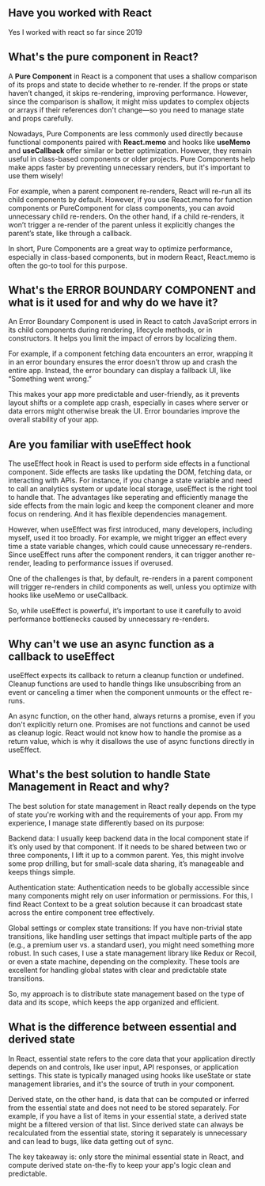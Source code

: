 ## Have you worked with React

Yes I worked with react so far since 2019

## What's the pure component in React?

A **Pure Component** in React is a component that uses a shallow comparison of its props and state to decide whether to re-render. If the props or state haven’t changed, it skips re-rendering, improving performance. However, since the comparison is shallow, it might miss updates to complex objects or arrays if their references don't change—so you need to manage state and props carefully.

Nowadays, Pure Components are less commonly used directly because functional components paired with **React.memo** and hooks like **useMemo** and **useCallback** offer similar or better optimization. However, they remain useful in class-based components or older projects. Pure Components help make apps faster by preventing unnecessary renders, but it's important to use them wisely!

For example, when a parent component re-renders, React will re-run all its child components by default. However, if you use React.memo for function components or PureComponent for class components, you can avoid unnecessary child re-renders. On the other hand, if a child re-renders, it won’t trigger a re-render of the parent unless it explicitly changes the parent’s state, like through a callback.

In short, Pure Components are a great way to optimize performance, especially in class-based components, but in modern React, React.memo is often the go-to tool for this purpose.

## What's the ERROR BOUNDARY COMPONENT and what is it used for and why do we have it?

An Error Boundary Component is used in React to catch JavaScript errors in its child components during rendering, lifecycle methods, or in constructors. It helps you limit the impact of errors by localizing them.

For example, if a component fetching data encounters an error, wrapping it in an error boundary ensures the error doesn’t throw up and crash the entire app. Instead, the error boundary can display a fallback UI, like “Something went wrong.”

This makes your app more predictable and user-friendly, as it prevents layout shifts or a complete app crash, especially in cases where server or data errors might otherwise break the UI. Error boundaries improve the overall stability of your app.

## Are you familiar with useEffect hook

The useEffect hook in React is used to perform side effects in a functional component. Side effects are tasks like updating the DOM, fetching data, or interacting with APIs. For instance, if you change a state variable and need to call an analytics system or update local storage, useEffect is the right tool to handle that. The advantages like seperating and efficiently manage the side effects from the main logic and keep the component cleaner and more focus on rendering. And it has flexible dependencies management.

However, when useEffect was first introduced, many developers, including myself, used it too broadly. For example, we might trigger an effect every time a state variable changes, which could cause unnecessary re-renders. Since useEffect runs after the component renders, it can trigger another re-render, leading to performance issues if overused.

One of the challenges is that, by default, re-renders in a parent component will trigger re-renders in child components as well, unless you optimize with hooks like useMemo or useCallback.

So, while useEffect is powerful, it’s important to use it carefully to avoid performance bottlenecks caused by unnecessary re-renders.

## Why can't we use an async function as a callback to useEffect

useEffect expects its callback to return a cleanup function or undefined. Cleanup functions are used to handle things like unsubscribing from an event or canceling a timer when the component unmounts or the effect re-runs.

An async function, on the other hand, always returns a promise, even if you don't explicitly return one. Promises are not functions and cannot be used as cleanup logic. React would not know how to handle the promise as a return value, which is why it disallows the use of async functions directly in useEffect.

## What's the best solution to handle State Management in React and why?

The best solution for state management in React really depends on the type of state you're working with and the requirements of your app. From my experience, I manage state differently based on its purpose:

Backend data: I usually keep backend data in the local component state if it’s only used by that component. If it needs to be shared between two or three components, I lift it up to a common parent. Yes, this might involve some prop drilling, but for small-scale data sharing, it’s manageable and keeps things simple.

Authentication state: Authentication needs to be globally accessible since many components might rely on user information or permissions. For this, I find React Context to be a great solution because it can broadcast state across the entire component tree effectively.

Global settings or complex state transitions: If you have non-trivial state transitions, like handling user settings that impact multiple parts of the app (e.g., a premium user vs. a standard user), you might need something more robust. In such cases, I use a state management library like Redux or Recoil, or even a state machine, depending on the complexity. These tools are excellent for handling global states with clear and predictable state transitions.

So, my approach is to distribute state management based on the type of data and its scope, which keeps the app organized and efficient.

## What is the difference between essential and derived state

In React, essential state refers to the core data that your application directly depends on and controls, like user input, API responses, or application settings. This state is typically managed using hooks like useState or state management libraries, and it's the source of truth in your component.

Derived state, on the other hand, is data that can be computed or inferred from the essential state and does not need to be stored separately. For example, if you have a list of items in your essential state, a derived state might be a filtered version of that list. Since derived state can always be recalculated from the essential state, storing it separately is unnecessary and can lead to bugs, like data getting out of sync.

The key takeaway is: only store the minimal essential state in React, and compute derived state on-the-fly to keep your app's logic clean and predictable.